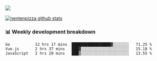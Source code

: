 ### ![](http://img.shields.io/badge/Go-language-blue?style=for-the-badge&logo=appveyor)
[![nentenpizza github stats](https://github-readme-stats.vercel.app/api?username=nentenpizza&count_private=true)](https://github.com/anuraghazra/github-readme-stats)

### 📊 Weekly development breakdown

<!--START_SECTION:waka-->
```text
Go           12 hrs 17 mins  █████████████████▓░░░░░░░   71.25 % 
Vue.js       2 hrs 37 mins   ███▓░░░░░░░░░░░░░░░░░░░░░   15.18 % 
JavaScript   2 hrs 20 mins   ███▒░░░░░░░░░░░░░░░░░░░░░   13.55 % 
```
<!--END_SECTION:waka-->

